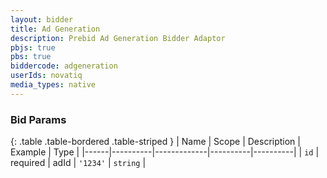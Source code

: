 ```yaml
---
layout: bidder
title: Ad Generation
description: Prebid Ad Generation Bidder Adaptor
pbjs: true
pbs: true
biddercode: adgeneration
userIds: novatiq
media_types: native
---
```



### Bid Params

{: .table .table-bordered .table-striped }
| Name | Scope    | Description | Example  | Type     |
|------|----------|-------------|----------|----------|
| `id` | required | adId        | `'1234'` | `string` |
